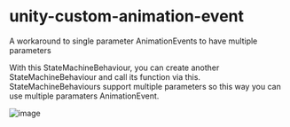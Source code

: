 # unity-custom-animation-event
A workaround to single parameter AnimationEvents to have multiple parameters

With this StateMachineBehaviour, you can create another StateMachineBehaviour and call its function via this. StateMachineBehaviours support multiple parameters so this way you can use multiple paramaters AnimationEvent.

![image](https://user-images.githubusercontent.com/10449453/123785129-d99ab200-d8e0-11eb-915c-5ca0d965d9c2.png)
